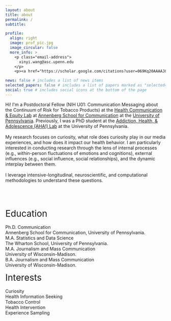 ```yaml
---
layout: about
title: about
permalink: /
subtitle: 

profile:
  align: right
  image: prof_pic.jpg
  image_circular: false
  more_info: >
    <p class="email-address">
      xinyi.wang@asc.upenn.edu
    </p>
    <p><a href="https://scholar.google.com/citations?user=069Kq20AAAAJ&hl=en" target="_blank">Google Scholar</a></p>

news: false # includes a list of news items
selected_papers: false # includes a list of papers marked as "selected={true}"
social: true # includes social icons at the bottom of the page
---
```


Hi! I'm a Postdoctoral Fellow (NIH U01: Communication Messaging about the Continuum of Risk for Tobacco Products) at the [Health Communication & Equity Lab](https://www.asc.upenn.edu/research/centers/health-communication-and-equity-lab) at [Annenberg School for Communication](https://www.asc.upenn.edu/people/graduate-student/xinyi-wang/) at the [University of Pennsylvania](https://www.upenn.edu/). Previously, I was a PhD student at the [Addiction, Health, & Adolescence (AHA!) Lab](https://www.asc.upenn.edu/research/centers/addiction-health-and-adolescence-lab) at the University of Pennsylvania.<br><br>
My research focuses on curiosity, what role does curiosity play in our media experiences, and how does it impact our health behavior. I am particularly interested in conducting research through the lens of internal processes (e.g., within-person fluctuations of emotions and cognitions), external influences (e.g., social influence, social relationships), and the dynamic interplay between them.<br><br> 
I leverage intensive-longitudinal, neuroscientific, and computational methodologies to understand these questions.<br><br>

<br>
<br>

<div class="content-wrapper">
  <div class="outfit-font">
    <p class="special-paragraph">
      <span class="bold" style="font-size: 2em;">Education</span><br><br>
      <span class="bold">Ph.D. Communication</span><br>
      Annenberg School for Communication, University of Pennsylvania.<br>
      <span class="bold">M.A. Statistics and Data Science</span><br>
      The Wharton School, University of Pennsylvania.<br>
      <span class="bold">M.A. Journalism and Mass Communication</span><br>
      University of Wisconsin-Madison.<br>
      <span class="bold">B.A. Journalism and Mass Communication</span><br>
      University of Wisconsin-Madison.<br>
    </p>
  </div>

  <div class="outfit-font">
    <p class="special-paragraph">
      <span class="bold" style="font-size: 2em;">Interests</span><br><br>
      Curiosity<br>
      Health Information Seeking<br>
      Tobacco Control<br>
      Health Intervention<br>
      Experience Sampling<br>
    </p>
  </div>
</div>
